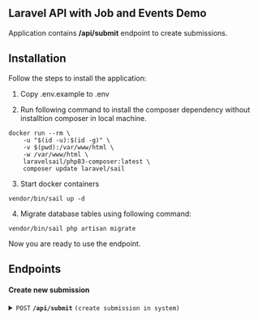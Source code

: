 ## Laravel API with Job and Events Demo

Application contains **/api/submit** endpoint to create submissions.

## Installation

Follow the steps to install the application:

1. Copy .env.example to .env

2. Run following command to install the composer dependency without installtion composer in local machine. 

```shell
docker run --rm \
    -u "$(id -u):$(id -g)" \
    -v $(pwd):/var/www/html \
    -w /var/www/html \
    laravelsail/php83-composer:latest \
    composer update laravel/sail
```

3. Start docker containers
```shell
vendor/bin/sail up -d
```

4. Migrate database tables using following command: 
```shell
vendor/bin/sail php artisan migrate
```

Now you are ready to use the endpoint.

## Endpoints

#### Create new submission

<details>
 <summary><code>POST</code> <code><b>/api/submit</b></code> <code>(create submission in system)</code></summary>

##### Parameters

> | name    |  type     | data type | description                                                           |
> |---------|-----------|-----------|-----------------------------------------------------------------------|
> | name    |  required | string    | N/A  |
> | email   |  required | string    | Provide valid email address |
> | message |  required | string    | N/A |
